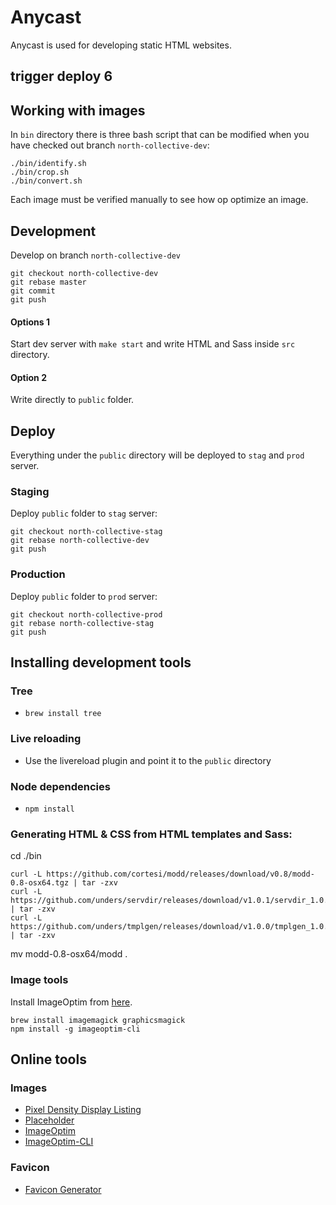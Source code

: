 # Anycast
Anycast is used for developing static HTML websites.

## trigger deploy 6


## Working with images
In `bin` directory there is three bash script that can be modified when you have
checked out branch `north-collective-dev`:

```
./bin/identify.sh
./bin/crop.sh
./bin/convert.sh
```
Each image must be verified manually to see how op optimize an image.

## Development
Develop on branch `north-collective-dev`

```
git checkout north-collective-dev
git rebase master
git commit
git push
```

#### Options 1
Start dev server with `make start` and write HTML and Sass inside `src` directory.

#### Option 2
Write directly to `public` folder.


## Deploy
Everything under the `public` directory will be deployed to `stag` and `prod` server.

### Staging
Deploy `public` folder to `stag` server:

```
git checkout north-collective-stag
git rebase north-collective-dev
git push
```

### Production
Deploy `public` folder to `prod` server:

```
git checkout north-collective-prod
git rebase north-collective-stag
git push
```

## Installing development tools

### Tree
* `brew install tree`

### Live reloading
* Use the livereload plugin and point it to the `public` directory

### Node dependencies
* `npm install`

### Generating HTML & CSS from HTML templates and Sass:
cd ./bin

```
curl -L https://github.com/cortesi/modd/releases/download/v0.8/modd-0.8-osx64.tgz | tar -zxv
curl -L https://github.com/unders/servdir/releases/download/v1.0.1/servdir_1.0.1_darwin_amd64.tar.gz | tar -zxv
curl -L https://github.com/unders/tmplgen/releases/download/v1.0.0/tmplgen_1.0.0_darwin_amd64.tar.gz | tar -zxv
```
mv modd-0.8-osx64/modd .

### Image tools
Install ImageOptim from [here](https://imageoptim.com/mac).

```
brew install imagemagick graphicsmagick
npm install -g imageoptim-cli
```

## Online tools

### Images
* [Pixel Density Display Listing](https://pixensity.com/)
* [Placeholder](https://placeholder.com/)
* [ImageOptim](https://imageoptim.com/mac)
* [ImageOptim-CLI](https://jamiemason.github.io/ImageOptim-CLI/)

### Favicon
* [Favicon Generator](https://realfavicongenerator.net/)

